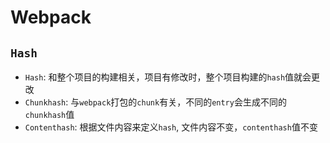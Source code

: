 # Webpack

## `Hash`
- `Hash`: 和整个项目的构建相关，项目有修改时，整个项目构建的`hash`值就会更改
- `Chunkhash`: 与`webpack`打包的`chunk`有关，不同的`entry`会生成不同的`chunkhash`值
- `Contenthash`: 根据文件内容来定义`hash`, 文件内容不变，`contenthash`值不变

